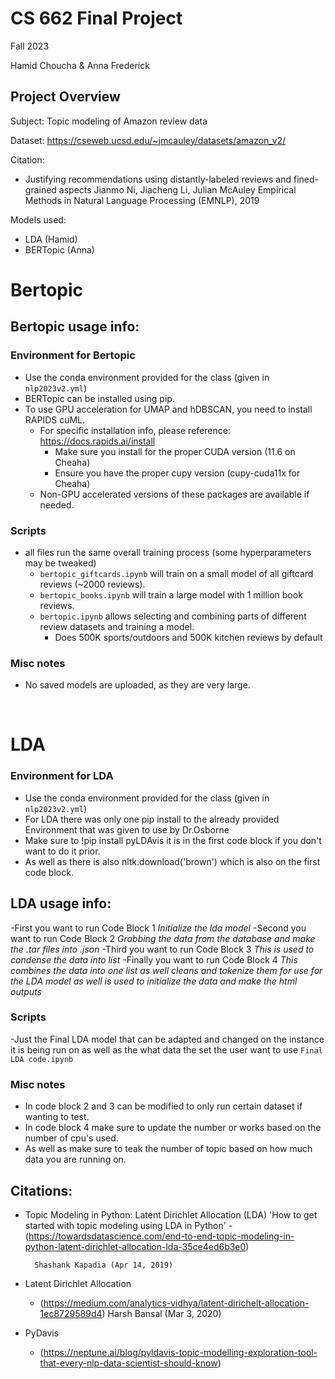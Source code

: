 # CS 662 Final Project

Fall 2023

Hamid Choucha & Anna Frederick

## Project Overview

Subject: Topic modeling of Amazon review data

Dataset: https://cseweb.ucsd.edu/~jmcauley/datasets/amazon_v2/

Citation:

- Justifying recommendations using distantly-labeled reviews and fined-grained aspects
  Jianmo Ni, Jiacheng Li, Julian McAuley
  Empirical Methods in Natural Language Processing (EMNLP), 2019

Models used:

- LDA (Hamid)
- BERTopic (Anna)

# **Bertopic**

## Bertopic usage info:

### Environment for Bertopic

- Use the conda environment provided for the class (given in `nlp2023v2.yml`)
- BERTopic can be installed using pip.
- To use GPU acceleration for UMAP and hDBSCAN, you need to install RAPIDS cuML.
  - For specific installation info, please reference: https://docs.rapids.ai/install
    - Make sure you install for the proper CUDA version (11.6 on Cheaha)
    - Ensure you have the proper cupy version (cupy-cuda11x for Cheaha)
  - Non-GPU accelerated versions of these packages are available if needed.

### Scripts

- all files run the same overall training process (some hyperparameters may be tweaked)
  - `bertopic_giftcards.ipynb` will train on a small model of all giftcard reviews (~2000 reviews).
  - `bertopic_books.ipynb` will train a large model with 1 million book reviews.
  - `bertopic.ipynb` allows selecting and combining parts of different review datasets and training a model.
    - Does 500K sports/outdoors and 500K kitchen reviews by default

### Misc notes

- No saved models are uploaded, as they are very large.

<br>

# **LDA**

### Environment for LDA

- Use the conda environment provided for the class (given in `nlp2023v2.yml`)
- For LDA there was only one pip install to the already provided Environment that was given to use by Dr.Osborne
- Make sure to !pip install pyLDAvis it is in the first code block if you don't want to do it prior.
- As well as there is also nltk.download('brown') which is also on the first code block.

## LDA usage info:

-First you want to run Code Block 1 _Initialize the lda model_
-Second you want to run Code Block 2 _Grabbing the data from the database and make the .tar files into .json_
-Third you want to run Code Block 3 _This is used to condense the data into list_
-Finally you want to run Code Block 4 _This combines the data into one list as well cleans and tokenize them for use for the LDA model as well is used to initialize the data and make the html outputs_

### Scripts

-Just the Final LDA model that can be adapted and changed on the instance it is being run on as well as the what data the set the user want to use `Final LDA code.ipynb`

### Misc notes

- In code block 2 and 3 can be modified to only run certain dataset if wanting to test.
- In code block 4 make sure to update the number or works based on the number of cpu's used.
- As well as make sure to teak the number of topic based on how much data you are running on.

## Citations:

- Topic Modeling in Python: Latent Dirichlet Allocation (LDA)
  'How to get started with topic modeling using LDA in Python' - (https://towardsdatascience.com/end-to-end-topic-modeling-in-python-latent-dirichlet-allocation-lda-35ce4ed6b3e0)

        Shashank Kapadia (Apr 14, 2019)

- Latent Dirichlet Allocation

  - (https://medium.com/analytics-vidhya/latent-dirichelt-allocation-1ec8729589d4)
    Harsh Bansal (Mar 3, 2020)

- PyDavis

  - (https://neptune.ai/blog/pyldavis-topic-modelling-exploration-tool-that-every-nlp-data-scientist-should-know)
